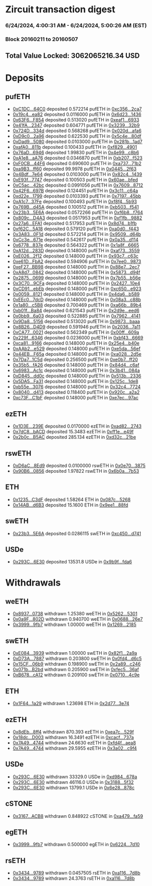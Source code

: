 # Zircuit transaction digest
### 6/24/2024, 4:00:31 AM - 6/24/2024, 5:00:26 AM (EST)
### Block 20160211 to 20160507

## Total Value Locked: 3062065216.34 USD

# Deposits
## pufETH
- [0xC1DC...64C0](https://etherscan.io/address/0xC1DC5af3fD589bA0D1bA75c0119363369E6B64C0) deposited 0.572214 pufETH in [0xc356...2ca7](https://etherscan.io/tx/0xC1DC5af3fD589bA0D1bA75c0119363369E6B64C0)
- [0x19c4...ea82](https://etherscan.io/address/0x19c419F5aA3ec3256FcD96348A19B5a0Ed7dea82) deposited 0.0116000 pufETH in [0x6d23...1436](https://etherscan.io/tx/0x19c419F5aA3ec3256FcD96348A19B5a0Ed7dea82)
- [0x63F6...F854](https://etherscan.io/address/0x63F654ebE2D1e4638a043F3E8DB8Eb451429F854) deposited 0.513020 pufETH in [0xeaf1...6933](https://etherscan.io/tx/0x63F654ebE2D1e4638a043F3E8DB8Eb451429F854)
- [0x41fA...2347](https://etherscan.io/address/0x41fAf63e0F219003Ef1ACDECA05F9f3f83012347) deposited 0.604771 pufETH in [0x3239...32b9](https://etherscan.io/tx/0x41fAf63e0F219003Ef1ACDECA05F9f3f83012347)
- [0x724D...334d](https://etherscan.io/address/0x724D9B60BCa5EfBa2B591D695DC3e3B1b753334d) deposited 0.568268 pufETH in [0x020d...afa6](https://etherscan.io/tx/0x724D9B60BCa5EfBa2B591D695DC3e3B1b753334d)
- [0xD9c0...2a96](https://etherscan.io/address/0xD9c0b1f6C37e93e46797c32481Be9102e36a2a96) deposited 0.622530 pufETH in [0x5c4e...80df](https://etherscan.io/tx/0xD9c0b1f6C37e93e46797c32481Be9102e36a2a96)
- [0xDad9...5080](https://etherscan.io/address/0xDad91fba157C4BBDc7BCBb30d38c8003090E5080) deposited 0.0103000 pufETH in [0x281b...1ad7](https://etherscan.io/tx/0xDad91fba157C4BBDc7BCBb30d38c8003090E5080)
- [0xafA0...811b](https://etherscan.io/address/0xafA072639238900c940bf8E07c127e63C4D4811b) deposited 0.100433 pufETH in [0xf829...4901](https://etherscan.io/tx/0xafA072639238900c940bf8E07c127e63C4D4811b)
- [0x76aD...6946](https://etherscan.io/address/0x76aD6C78e2CcB1Fe1F2F2dCc96024827Ac3a6946) deposited 1.99830 pufETH in [0x4e99...c8b6](https://etherscan.io/tx/0x76aD6C78e2CcB1Fe1F2F2dCc96024827Ac3a6946)
- [0xA1e8...aA76](https://etherscan.io/address/0xA1e82Bdb163A066c7fF35ad7c825bEE8904aaA76) deposited 0.0346870 pufETH in [0xb207...f523](https://etherscan.io/tx/0xA1e82Bdb163A066c7fF35ad7c825bEE8904aaA76)
- [0xF0CB...44F6](https://etherscan.io/address/0xF0CB0862d0A5c401aE8A38b40aa71d104B8E44F6) deposited 0.690600 pufETH in [0xa737...71b2](https://etherscan.io/tx/0xF0CB0862d0A5c401aE8A38b40aa71d104B8E44F6)
- [0xa9B3...ff60](https://etherscan.io/address/0xa9B37037F1D91557ca1Cc60b2E08A277E868ff60) deposited 99.9978 pufETH in [0x0445...2f63](https://etherscan.io/tx/0xa9B37037F1D91557ca1Cc60b2E08A277E868ff60)
- [0x4Bdf...7e64](https://etherscan.io/address/0x4BdfeD2140E7925B593Cb067dD579e7092977e64) deposited 0.0103000 pufETH in [0x82c4...1439](https://etherscan.io/tx/0x4BdfeD2140E7925B593Cb067dD579e7092977e64)
- [0xE93f...7747](https://etherscan.io/address/0xE93faB129E239A669F40C49571Dc6a30a6a27747) deposited 0.100503 pufETH in [0x60ae...bfed](https://etherscan.io/tx/0xE93faB129E239A669F40C49571Dc6a30a6a27747)
- [0xC5ac...42bc](https://etherscan.io/address/0xC5ac69c3C0F7Fe193a91963747Ecd7FCd42242bc) deposited 0.0991056 pufETH in [0x7609...8712](https://etherscan.io/tx/0xC5ac69c3C0F7Fe193a91963747Ecd7FCd42242bc)
- [0x42F6...697B](https://etherscan.io/address/0x42F654D1Fdacb1B27F7A3cb712a397E81Ff8697B) deposited 0.124451 pufETH in [0x3c11...c64a](https://etherscan.io/tx/0x42F654D1Fdacb1B27F7A3cb712a397E81Ff8697B)
- [0xd22e...1799](https://etherscan.io/address/0xd22e6B8335E62529d1DF94974Cd619102A971799) deposited 0.0103393 pufETH in [0x7197...45bb](https://etherscan.io/tx/0xd22e6B8335E62529d1DF94974Cd619102A971799)
- [0xA1c7...37Fe](https://etherscan.io/address/0xA1c72EfAa7Ef09117F8070c37F29F5e27d3037Fe) deposited 0.100493 pufETH in [0xf8f4...5b93](https://etherscan.io/tx/0xA1c72EfAa7Ef09117F8070c37F29F5e27d3037Fe)
- [0x769B...d45A](https://etherscan.io/address/0x769Bb5B00a1581150971fC710C9629dc19eAd45A) deposited 0.100512 pufETH in [0xb503...f541](https://etherscan.io/tx/0x769Bb5B00a1581150971fC710C9629dc19eAd45A)
- [0x23b3...5E6A](https://etherscan.io/address/0x23b32e985344105ce5891eec2BF0A5A8D9aA5E6A) deposited 0.0572266 pufETH in [0xf6b8...f764](https://etherscan.io/tx/0x23b32e985344105ce5891eec2BF0A5A8D9aA5E6A)
- [0x809c...D4A3](https://etherscan.io/address/0x809c581F03630E6b9c7d8d926eCb0dFD0d6aD4A3) deposited 0.0517953 pufETH in [0xf1fb...9882](https://etherscan.io/tx/0x809c581F03630E6b9c7d8d926eCb0dFD0d6aD4A3)
- [0x27a6...EFA1](https://etherscan.io/address/0x27a6Bb02A9C41e05b674e353Ad13bE625398EFA1) deposited 0.517953 pufETH in [0x8d74...b1fb](https://etherscan.io/tx/0x27a6Bb02A9C41e05b674e353Ad13bE625398EFA1)
- [0xf62C...5A18](https://etherscan.io/address/0xf62C241Da45d74B3d94Cac0c636439b90E1F5A18) deposited 0.579120 pufETH in [0xa0d0...f443](https://etherscan.io/tx/0xf62C241Da45d74B3d94Cac0c636439b90E1F5A18)
- [0x3A83...0F1d](https://etherscan.io/address/0x3A83bc2818161735eF3170Dd05dbEbfC559a0F1d) deposited 0.572214 pufETH in [0x9509...d64b](https://etherscan.io/tx/0x3A83bc2818161735eF3170Dd05dbEbfC559a0F1d)
- [0xCc3e...671e](https://etherscan.io/address/0xCc3e7fFda0BCdd00283Da8b5b95471DC79b1671e) deposited 0.542617 pufETH in [0x0a35...d114](https://etherscan.io/tx/0xCc3e7fFda0BCdd00283Da8b5b95471DC79b1671e)
- [0x6778...837e](https://etherscan.io/address/0x67785FfB1544Ae1553f1Ed55e0d4fd96ec97837e) deposited 0.564322 pufETH in [0x1a8f...6665](https://etherscan.io/tx/0x67785FfB1544Ae1553f1Ed55e0d4fd96ec97837e)
- [0xA12d...283D](https://etherscan.io/address/0xA12d95d8a54ca0CF8E73E6F96847ee0Ae55B283D) deposited 0.148000 pufETH in [0xaf73...3559](https://etherscan.io/tx/0xA12d95d8a54ca0CF8E73E6F96847ee0Ae55B283D)
- [0xE026...2f12](https://etherscan.io/address/0xE026186fF12E581175e04500cf93D946590a2f12) deposited 0.148000 pufETH in [0x93c7...c63c](https://etherscan.io/tx/0xE026186fF12E581175e04500cf93D946590a2f12)
- [0xe61D...FbA2](https://etherscan.io/address/0xe61D773C5F421361A79A02aFf3ebFF69B216FbA2) deposited 0.594906 pufETH in [0x7ee0...9873](https://etherscan.io/tx/0xe61D773C5F421361A79A02aFf3ebFF69B216FbA2)
- [0xeF27...BB98](https://etherscan.io/address/0xeF273B8190818290A3dEFCDaf0b888120891BB98) deposited 0.148000 pufETH in [0x88e7...2ec7](https://etherscan.io/tx/0xeF273B8190818290A3dEFCDaf0b888120891BB98)
- [0xA8d7...0842](https://etherscan.io/address/0xA8d76Acc144194B877801c0612bbDb00e35f0842) deposited 0.148000 pufETH in [0x5873...d94f](https://etherscan.io/tx/0xA8d76Acc144194B877801c0612bbDb00e35f0842)
- [0x2875...0699](https://etherscan.io/address/0x28757181E8cFB356684fdDDA5A756fF4c7a10699) deposited 0.148000 pufETH in [0x7b55...b56e](https://etherscan.io/tx/0x28757181E8cFB356684fdDDA5A756fF4c7a10699)
- [0x3C70...9CFa](https://etherscan.io/address/0x3C7066A3f9279ec66Eb0B823b57121eb12359CFa) deposited 0.148000 pufETH in [0x2427...10e4](https://etherscan.io/tx/0x3C7066A3f9279ec66Eb0B823b57121eb12359CFa)
- [0xCD91...ebEb](https://etherscan.io/address/0xCD91Ff96c952468B8CA8e31736676eBAdFa9ebEb) deposited 0.148000 pufETH in [0xc650...e923](https://etherscan.io/tx/0xCD91Ff96c952468B8CA8e31736676eBAdFa9ebEb)
- [0x0059...8121](https://etherscan.io/address/0x00596ea0848E579475a9b96A297785433cB38121) deposited 0.148000 pufETH in [0x4da6...b589](https://etherscan.io/tx/0x00596ea0848E579475a9b96A297785433cB38121)
- [0xEEc0...7dcD](https://etherscan.io/address/0xEEc0AA4d40f273460C2ff9C03112E84c3C977dcD) deposited 0.148000 pufETH in [0x08a3...c88b](https://etherscan.io/tx/0xEEc0AA4d40f273460C2ff9C03112E84c3C977dcD)
- [0x1a80...c5B8](https://etherscan.io/address/0x1a807bCCBac339eaa8B48d01e989B80F585cc5B8) deposited 0.700469 pufETH in [0xa66b...89b4](https://etherscan.io/tx/0x1a807bCCBac339eaa8B48d01e989B80F585cc5B8)
- [0xb01f...Ba84](https://etherscan.io/address/0xb01f2EAF3A5B903217c5e184112D34ebe4d3Ba84) deposited 0.621543 pufETH in [0x2d9e...eed6](https://etherscan.io/tx/0xb01f2EAF3A5B903217c5e184112D34ebe4d3Ba84)
- [0x0bb9...6a03](https://etherscan.io/address/0x0bb9bC90a3C4e648345340EeF07A1B16a9806a03) deposited 0.522885 pufETH in [0x7962...4141](https://etherscan.io/tx/0x0bb9bC90a3C4e648345340EeF07A1B16a9806a03)
- [0x9Da8...5156](https://etherscan.io/address/0x9Da875661C842C86549726d718dbd7c29b125156) deposited 0.513020 pufETH in [0x9873...baaa](https://etherscan.io/tx/0x9Da875661C842C86549726d718dbd7c29b125156)
- [0x8B26...D4D9](https://etherscan.io/address/0x8B26eC4200Ae19Da9b0f2d58f12b7DA206f3D4D9) deposited 0.591946 pufETH in [0x2036...7a11](https://etherscan.io/tx/0x8B26eC4200Ae19Da9b0f2d58f12b7DA206f3D4D9)
- [0xCA77...0021](https://etherscan.io/address/0xCA7722C0742F7f1Dd9782F76Fddf4c858a9F0021) deposited 0.562349 pufETH in [0x00ff...609a](https://etherscan.io/tx/0xCA7722C0742F7f1Dd9782F76Fddf4c858a9F0021)
- [0x229f...6346](https://etherscan.io/address/0x229f87032c1F9Ce0Ade722B70C2A3ed987cA6346) deposited 0.0236000 pufETH in [0xbf43...6669](https://etherscan.io/tx/0x229f87032c1F9Ce0Ade722B70C2A3ed987cA6346)
- [0xca81...9166](https://etherscan.io/address/0xca815cF9BC3094CC65C377B0237acE930d9a9166) deposited 0.148000 pufETH in [0x25e4...b40e](https://etherscan.io/tx/0xca815cF9BC3094CC65C377B0237acE930d9a9166)
- [0xAAb2...e529](https://etherscan.io/address/0xAAb2dd785947F88884F5E98619418e421EB3e529) deposited 0.148000 pufETH in [0xe5da...56ef](https://etherscan.io/tx/0xAAb2dd785947F88884F5E98619418e421EB3e529)
- [0x44EB...F65a](https://etherscan.io/address/0x44EB6014A7827bD46A41890065a308fa9eEEF65a) deposited 0.148000 pufETH in [0xa028...2d5e](https://etherscan.io/tx/0x44EB6014A7827bD46A41890065a308fa9eEEF65a)
- [0x7Da7...1C5d](https://etherscan.io/address/0x7Da77Cd363C14Decd6007F048628405E491f1C5d) deposited 0.256500 pufETH in [0xe0b7...ff20](https://etherscan.io/tx/0x7Da77Cd363C14Decd6007F048628405E491f1C5d)
- [0x35b5...fA26](https://etherscan.io/address/0x35b596fA87B344Ff4582afddf3753A59AA9cfA26) deposited 0.148000 pufETH in [0x84d4...c6af](https://etherscan.io/tx/0x35b596fA87B344Ff4582afddf3753A59AA9cfA26)
- [0x6983...Ac1c](https://etherscan.io/address/0x69832ff2a33bB32A8e1d67dA1aB46c6a408bAc1c) deposited 0.148000 pufETH in [0x3b41...084a](https://etherscan.io/tx/0x69832ff2a33bB32A8e1d67dA1aB46c6a408bAc1c)
- [0xD845...dd0c](https://etherscan.io/address/0xD84511259c01968ab6Ca209cC4418B543fd2dd0c) deposited 0.148000 pufETH in [0x513b...2336](https://etherscan.io/tx/0xD84511259c01968ab6Ca209cC4418B543fd2dd0c)
- [0x5DA5...Fa31](https://etherscan.io/address/0x5DA5012CedB71a2653a31985Ec478F7A6e07Fa31) deposited 0.148000 pufETH in [0x125c...1de8](https://etherscan.io/tx/0x5DA5012CedB71a2653a31985Ec478F7A6e07Fa31)
- [0xb55e...3076](https://etherscan.io/address/0xb55e90d32961a2C982a42290E2a70DE2F9503076) deposited 0.148000 pufETH in [0x32c4...7724](https://etherscan.io/tx/0xb55e90d32961a2C982a42290E2a70DE2F9503076)
- [0x8040...d413](https://etherscan.io/address/0x80400277233314333b39c9E8843F7b24E704d413) deposited 0.118400 pufETH in [0x920c...a2a2](https://etherscan.io/tx/0x80400277233314333b39c9E8843F7b24E704d413)
- [0xc73F...C1bF](https://etherscan.io/address/0xc73Fb92c14505f2c2A39c4deA936e0175B0cC1bF) deposited 0.148000 pufETH in [0xe7ec...97ac](https://etherscan.io/tx/0xc73Fb92c14505f2c2A39c4deA936e0175B0cC1bF)
## ezETH
- [0x1D3E...239E](https://etherscan.io/address/0x1D3E52C1217458697291A6839C8aA3669F60239E) deposited 0.0170000 ezETH in [0xad82...2743](https://etherscan.io/tx/0x1D3E52C1217458697291A6839C8aA3669F60239E)
- [0x7dC8...bACD](https://etherscan.io/address/0x7dC8E320b896bCeAC0D88779Cfe94B934E73bACD) deposited 15.3483 ezETH in [0xff1e...e49f](https://etherscan.io/tx/0x7dC8E320b896bCeAC0D88779Cfe94B934E73bACD)
- [0x2b0c...B5AC](https://etherscan.io/address/0x2b0cce65A195af0dE256A0fB74F3e3D25841B5AC) deposited 285.134 ezETH in [0xd32c...21be](https://etherscan.io/tx/0x2b0cce65A195af0dE256A0fB74F3e3D25841B5AC)
## rswETH
- [0xD6aC...8Ed9](https://etherscan.io/address/0xD6aC546c467Ec700bf4aD84E790ed8A467108Ed9) deposited 0.0100000 rswETH in [0x0e70...3875](https://etherscan.io/tx/0xD6aC546c467Ec700bf4aD84E790ed8A467108Ed9)
- [0x90B6...0856](https://etherscan.io/address/0x90B682e4C468e1e2e506eE07D1e31ce8A1870856) deposited 1.97822 rswETH in [0x6b0a...7b53](https://etherscan.io/tx/0x90B682e4C468e1e2e506eE07D1e31ce8A1870856)
## ETH
- [0x1235...C3dF](https://etherscan.io/address/0x1235fA2424Adcbef4126cf046c0C160DEF26C3dF) deposited 1.58264 ETH in [0x087c...5268](https://etherscan.io/tx/0x1235fA2424Adcbef4126cf046c0C160DEF26C3dF)
- [0x14AB...d6B3](https://etherscan.io/address/0x14ABA3f80333D76310F753Eda65646681eC0d6B3) deposited 15.1600 ETH in [0x9ee1...88fd](https://etherscan.io/tx/0x14ABA3f80333D76310F753Eda65646681eC0d6B3)
## swETH
- [0x23b3...5E6A](https://etherscan.io/address/0x23b32e985344105ce5891eec2BF0A5A8D9aA5E6A) deposited 0.0286115 swETH in [0xc450...d741](https://etherscan.io/tx/0x23b32e985344105ce5891eec2BF0A5A8D9aA5E6A)
## USDe
- [0x293C...6E30](https://etherscan.io/address/0x293C6937D8D82e05B01335F7B33FBA0c8e256E30) deposited 13531.8 USDe in [0x9b9f...fda6](https://etherscan.io/tx/0x293C6937D8D82e05B01335F7B33FBA0c8e256E30)
# Withdrawals
## weETH
- [0x8937...0738](https://etherscan.io/address/0x89375c0a587aB9e7A123506232cF5E1D69c40738) withdrawn 1.25380 weETH in [0x5262...5301](https://etherscan.io/tx/0x89375c0a587aB9e7A123506232cF5E1D69c40738)
- [0x0a9F...802D](https://etherscan.io/address/0x0a9F7bBd23F534a023E0649997822BAFD962802D) withdrawn 0.940700 weETH in [0x0688...26e7](https://etherscan.io/tx/0x0a9F7bBd23F534a023E0649997822BAFD962802D)
- [0x3999...9fb7](https://etherscan.io/address/0x39999d430B6Ee914A53A36acb0804C512B709fb7) withdrawn 1.00000 weETH in [0x1269...2185](https://etherscan.io/tx/0x39999d430B6Ee914A53A36acb0804C512B709fb7)
## swETH
- [0xE084...3939](https://etherscan.io/address/0xE0845988B5FD90a67918Da523f21325A079C3939) withdrawn 1.00000 swETH in [0x82f1...2a9a](https://etherscan.io/tx/0xE0845988B5FD90a67918Da523f21325A079C3939)
- [0xD73A...7887](https://etherscan.io/address/0xD73Af6284dbD5FB8F81b83BE496aDC2415427887) withdrawn 0.203800 swETH in [0x0fd4...d6c5](https://etherscan.io/tx/0xD73Af6284dbD5FB8F81b83BE496aDC2415427887)
- [0x15CF...06b9](https://etherscan.io/address/0x15CF9DDaB15393F8C891775a7809B13Dd00F06b9) withdrawn 0.198900 swETH in [0x2a89...c246](https://etherscan.io/tx/0x15CF9DDaB15393F8C891775a7809B13Dd00F06b9)
- [0x071b...B2bd](https://etherscan.io/address/0x071b34737D709037abd29b1B553a80EF1Cc7B2bd) withdrawn 0.205900 swETH in [0xfec5...36af](https://etherscan.io/tx/0x071b34737D709037abd29b1B553a80EF1Cc7B2bd)
- [0xB678...cA12](https://etherscan.io/address/0xB6784222C9014F104de59FFf51DA93e85732cA12) withdrawn 0.209100 swETH in [0x0710...4c9e](https://etherscan.io/tx/0xB6784222C9014F104de59FFf51DA93e85732cA12)
## ETH
- [0x1F64...1a29](https://etherscan.io/address/0x1F6412521961F02eE023f0Ddde67ccdd9D8e1a29) withdrawn 1.23698 ETH in [0x2d77...3e74](https://etherscan.io/tx/0x1F6412521961F02eE023f0Ddde67ccdd9D8e1a29)
## ezETH
- [0x8dEb...8ff4](https://etherscan.io/address/0x8dEb868d7101BB1415Df6C1525ef9f544A498ff4) withdrawn 870.393 ezETH in [0xea7c...529f](https://etherscan.io/tx/0x8dEb868d7101BB1415Df6C1525ef9f544A498ff4)
- [0x18dc...D003](https://etherscan.io/address/0x18dc0A403f39452435Ec687b28841FA54984D003) withdrawn 16.3491 ezETH in [0xcacf...737a](https://etherscan.io/tx/0x18dc0A403f39452435Ec687b28841FA54984D003)
- [0x7A49...4744](https://etherscan.io/address/0x7A493Be5c2ce014cD049Bf178a1ac0Db1B434744) withdrawn 24.6630 ezETH in [0xfd4f...aea8](https://etherscan.io/tx/0x7A493Be5c2ce014cD049Bf178a1ac0Db1B434744)
- [0x7A49...4744](https://etherscan.io/address/0x7A493Be5c2ce014cD049Bf178a1ac0Db1B434744) withdrawn 29.5955 ezETH in [0x3a02...c9f4](https://etherscan.io/tx/0x7A493Be5c2ce014cD049Bf178a1ac0Db1B434744)
## USDe
- [0x293C...6E30](https://etherscan.io/address/0x293C6937D8D82e05B01335F7B33FBA0c8e256E30) withdrawn 33329.0 USDe in [0xd984...678a](https://etherscan.io/tx/0x293C6937D8D82e05B01335F7B33FBA0c8e256E30)
- [0x293C...6E30](https://etherscan.io/address/0x293C6937D8D82e05B01335F7B33FBA0c8e256E30) withdrawn 46116.0 USDe in [0x3188...5f32](https://etherscan.io/tx/0x293C6937D8D82e05B01335F7B33FBA0c8e256E30)
- [0x293C...6E30](https://etherscan.io/address/0x293C6937D8D82e05B01335F7B33FBA0c8e256E30) withdrawn 13799.1 USDe in [0x6e28...878c](https://etherscan.io/tx/0x293C6937D8D82e05B01335F7B33FBA0c8e256E30)
## cSTONE
- [0x3167...ACB8](https://etherscan.io/address/0x31678C42B8f1731DAE8B07fd39644CA9C54fACB8) withdrawn 0.848922 cSTONE in [0xa479...fa59](https://etherscan.io/tx/0x31678C42B8f1731DAE8B07fd39644CA9C54fACB8)
## egETH
- [0x3999...9fb7](https://etherscan.io/address/0x39999d430B6Ee914A53A36acb0804C512B709fb7) withdrawn 0.500000 egETH in [0x6224...7d10](https://etherscan.io/tx/0x39999d430B6Ee914A53A36acb0804C512B709fb7)
## rsETH
- [0x3434...9789](https://etherscan.io/address/0x34349c5569e7B846c3558961552D2202760A9789) withdrawn 0.0457505 rsETH in [0xa116...7d8b](https://etherscan.io/tx/0x34349c5569e7B846c3558961552D2202760A9789)
- [0x3434...9789](https://etherscan.io/address/0x34349c5569e7B846c3558961552D2202760A9789) withdrawn 24.3763 rsETH in [0xa116...7d8b](https://etherscan.io/tx/0x34349c5569e7B846c3558961552D2202760A9789)
